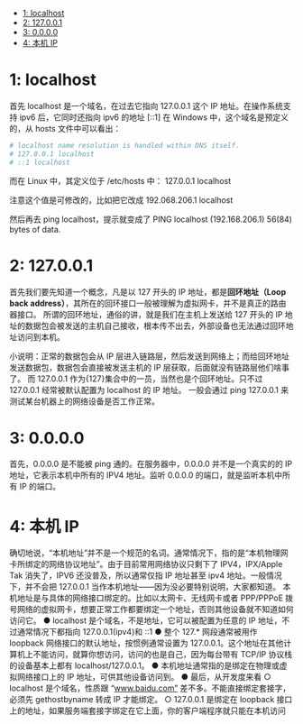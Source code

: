 
- [1: localhost](#1-localhost)
- [2: 127.0.0.1](#2-127001)
- [3: 0.0.0.0](#3-0000)
- [4: 本机 IP](#4-本机-ip)

# 1: localhost

首先 localhost 是一个域名，在过去它指向 127.0.0.1 这个 IP 地址。在操作系统支持 ipv6 后，它同时还指向 ipv6 的地址 [::1]
在 Windows 中，这个域名是预定义的，从 hosts 文件中可以看出：

```bash
# localhost name resolution is handled within DNS itself.
# 127.0.0.1 localhost
# ::1 localhost
```

而在 Linux 中，其定义位于 /etc/hosts 中：
127.0.0.1 localhost

注意这个值是可修改的，比如把它改成
192.068.206.1 localhost

然后再去 ping localhost，提示就变成了
PING localhost (192.168.206.1) 56(84) bytes of data.

# 2: 127.0.0.1

首先我们要先知道一个概念，凡是以 127 开头的 IP 地址，都是**回环地址（Loop back address）**，其所在的回环接口一般被理解为虚拟网卡，并不是真正的路由器接口。
所谓的回环地址，通俗的讲，就是我们在主机上发送给 127 开头的 IP 地址的数据包会被发送的主机自己接收，根本传不出去，外部设备也无法通过回环地址访问到本机。

小说明：正常的数据包会从 IP 层进入链路层，然后发送到网络上；而给回环地址发送数据包，数据包会直接被发送主机的 IP 层获取，后面就没有链路层他们啥事了。
而 127.0.0.1 作为{127}集合中的一员，当然也是个回环地址。只不过 127.0.0.1 经常被默认配置为 localhost 的 IP 地址。
一般会通过 ping 127.0.0.1 来测试某台机器上的网络设备是否工作正常。

# 3: 0.0.0.0

首先，0.0.0.0 是不能被 ping 通的。在服务器中，0.0.0.0 并不是一个真实的的 IP 地址，它表示本机中所有的 IPV4 地址。监听 0.0.0.0 的端口，就是监听本机中所有 IP 的端口。

# 4: 本机 IP

确切地说，“本机地址”并不是一个规范的名词。通常情况下，指的是“本机物理网卡所绑定的网络协议地址”。由于目前常用网络协议只剩下了 IPV4，IPX/Apple Tak 消失了，IPV6 还没普及，所以通常仅指 IP 地址甚至 ipv4 地址。一般情况下，并不会把 127.0.0.1 当作本机地址——因为没必要特别说明，大家都知道。
本机地址是与具体的网络接口绑定的。比如以太网卡、无线网卡或者 PPP/PPPoE 拨号网络的虚拟网卡，想要正常工作都要绑定一个地址，否则其他设备就不知道如何访问它。
● localhost 是个域名，不是地址，它可以被配置为任意的 IP 地址，不过通常情况下都指向 127.0.0.1(ipv4)和 ::1
● 整个 127.\* 网段通常被用作 loopback 网络接口的默认地址，按惯例通常设置为 127.0.0.1。这个地址在其他计算机上不能访问，就算你想访问，访问的也是自己，因为每台带有 TCP/IP 协议栈的设备基本上都有 localhost/127.0.0.1。
● 本机地址通常指的是绑定在物理或虚拟网络接口上的 IP 地址，可供其他设备访问到。
● 最后，从开发度来看
○ localhost 是个域名，性质跟 “www.baidu.com” 差不多。不能直接绑定套接字，必须先 gethostbyname 转成 IP 才能绑定。
○ 127.0.0.1 是绑定在 loopback 接口上的地址，如果服务端套接字绑定在它上面，你的客户端程序就只能在本机访问
